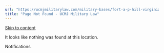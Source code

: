 ```yaml
---
url: "https://ucmjmilitarylaw.com/military-bases/fort-a-p-hill-virginia-military-defense-lawyer-ucmj-legal-guide/%7Blocation12"
title: "Page Not Found - UCMJ Military Law"
---
```


[Skip to content](https://ucmjmilitarylaw.com/military-bases/fort-a-p-hill-virginia-military-defense-lawyer-ucmj-legal-guide/%7Blocation12#content)

It looks like nothing was found at this location.

Notifications